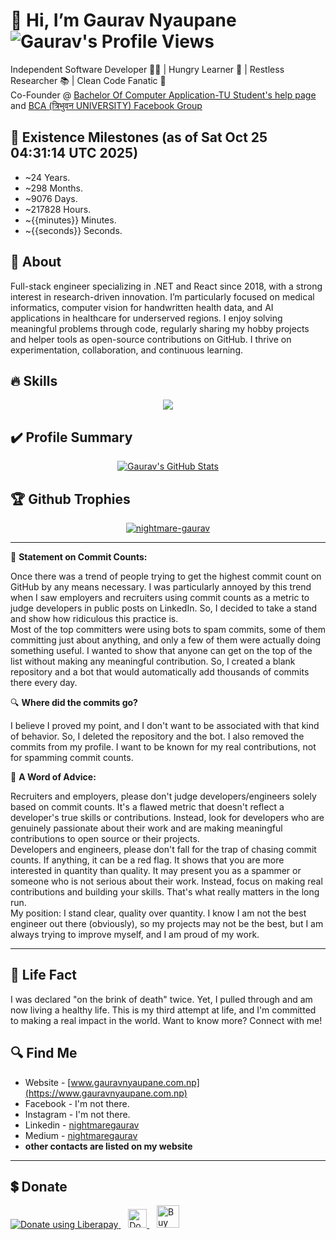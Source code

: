 # 👋 Hi, I’m Gaurav Nyaupane <img align="center" src="https://komarev.com/ghpvc/?username=nightmaregaurav&color=green" alt="Gaurav's Profile Views" />

Independent Software Developer 👨‍💻 | Hungry Learner 📖 | Restless Researcher 📚 | Clean Code Fanatic 🧹
<br/>
Co-Founder @ [Bachelor Of Computer Application-TU Student's help page](https://www.facebook.com/BachelorOfComputerApplicationTU) and [BCA (त्रिभुवन  UNIVERSITY) Facebook Group](https://www.facebook.com/groups/bcatunepal)
<br/>

## 🏃 Existence Milestones (as of Sat Oct 25 04:31:14 UTC 2025)
 - ~24 Years.
 - ~298 Months.
 - ~9076 Days.
 - ~217828 Hours.
 - ~{{minutes}} Minutes.
 - ~{{seconds}} Seconds.

## 🤷 About
Full-stack engineer specializing in .NET and React since 2018, with a strong interest in research-driven innovation. I’m particularly focused on medical informatics, computer vision for handwritten health data, and AI applications in healthcare for underserved regions. I enjoy solving meaningful problems through code, regularly sharing my hobby projects and helper tools as open-source contributions on GitHub. I thrive on experimentation, collaboration, and continuous learning.

## 🔥 Skills
<p align="center">
  <a href="https://www.gauravnyaupane.com.np/skills">
    <img src="https://skillicons.dev/icons?i=androidstudio,atom,bash,bootstrap,c,cs,cpp,css,django,docker,dotnet,eclipse,flask,git,github,gitlab,heroku,idea,java,js,jenkins,jquery,linux,md,matlab,mongodb,mysql,nextjs,nginx,nodejs,php,postgres,postman,py,qt,react,redis,regex,sass,sqlite,selenium,ts,vim,visualstudio,vite,vscode,webpack" />
  </a>
</p>

## ✔️ Profile Summary
<p align="center">
 <a href="https://github.com/nightmaregaurav">
   <img align="center" src="https://github-readme-stats.vercel.app/api/top-langs/?username=nightmaregaurav&show_icons=true&langs_count=5&hide_border=false&theme=gruvbox" alt="Gaurav's GitHub Stats"/>
 </a>
</p>

## 🏆 Github Trophies
<p align="center">
 <a href="https://github.com/nightmaregaurav">
   <img align="center" src="https://github-profile-trophy.vercel.app/?username=nightmaregaurav&theme=matrix&no-frame=true&no-bg=true&margin-w=2" alt="nightmare-gaurav" />
 </a>
</p>

---

🧾 **Statement on Commit Counts:** 

Once there was a trend of people trying to get the highest commit count on GitHub by any means necessary. I was particularly annoyed by this trend when I saw employers and recruiters using commit counts as a metric to judge developers in public posts on LinkedIn. So, I decided to take a stand and show how ridiculous this practice is.
<br/>
Most of the top committers were using bots to spam commits, some of them committing just about anything, and only a few of them were actually doing something useful. I wanted to show that anyone can get on the top of the list without making any meaningful contribution. So, I created a blank repository and a bot that would automatically add thousands of commits there every day.


🔍 **Where did the commits go?** 

I believe I proved my point, and I don't want to be associated with that kind of behavior. So, I deleted the repository and the bot. I also removed the commits from my profile. I want to be known for my real contributions, not for spamming commit counts.


💭 **A Word of Advice:**

Recruiters and employers, please don't judge developers/engineers solely based on commit counts. It's a flawed metric that doesn't reflect a developer's true skills or contributions. Instead, look for developers who are genuinely passionate about their work and are making meaningful contributions to open source or their projects.
<br/>
Developers and engineers, please don't fall for the trap of chasing commit counts. If anything, it can be a red flag. It shows that you are more interested in quantity than quality. It may present you as a spammer or someone who is not serious about their work. Instead, focus on making real contributions and building your skills. That's what really matters in the long run.
<br/>
My position: I stand clear, quality over quantity. I know I am not the best engineer out there (obviously), so my projects may not be the best, but I am always trying to improve myself, and I am proud of my work.

---

## 🌱 Life Fact
I was declared "on the brink of death" twice. Yet, I pulled through and am now living a healthy life. This is my third attempt at life, and I'm committed to making a real impact in the world. Want to know more? Connect with me!

## 🔍 Find Me
- Website - [www.gauravnyaupane.com.np](https://www.gauravnyaupane.com.np)
- Facebook - I'm not there.
- Instagram - I'm not there.
- Linkedin - [nightmaregaurav](https://www.linkedin.com/in/nightmaregaurav)
- Medium - [nightmaregaurav](https://medium.com/@nightmaregaurav)
- <b>other contacts are listed on my website</b>

---

## 💲 Donate
<a href="https://liberapay.com/NightmareGaurav/donate" target='_blank'>
 <img alt="Donate using Liberapay" src="https://liberapay.com/assets/widgets/donate.svg">
</a>
&nbsp;&nbsp;
<a href="https://www.paypal.com/donate/?hosted_button_id=LG8Q32VA2VHT6" target='_blank'>
 <img src="https://www.paypalobjects.com/paypal-ui/logos/svg/paypal-color.svg" alt="Donate with PayPal" style="height: 30px" />
</a>
&nbsp;&nbsp;
<a href="https://ko-fi.com/R5R1YVG3T" target='_blank'>
 <img height='36' style='border:0px;height:36px;' src='https://storage.ko-fi.com/cdn/kofi3.png?v=3' border='0' alt='Buy Me a Coffee at ko-fi.com' />
</a>
<!---
nightmaregaurav/nightmaregaurav is a ✨ special ✨ repository because its `README.md` (this file) appears on your GitHub profile.
You can click the Preview link to take a look at your changes.
--->
